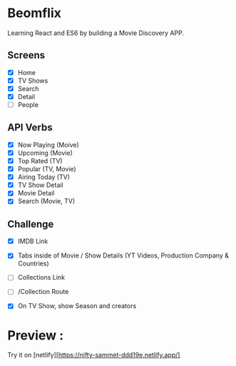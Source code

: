 # Beomflix

Learning React and ES6 by building a Movie Discovery APP.

## Screens

- [x] Home
- [x] TV Shows
- [x] Search
- [x] Detail
- [ ] People

## API Verbs

- [x] Now Playing (Moive)
- [x] Upcoming (Movie)
- [x] Top Rated (TV)
- [x] Popular (TV, Movie)
- [x] Airing Today (TV)
- [x] TV Show Detail
- [x] Movie Detail
- [x] Search (Movie, TV)

## Challenge

- [x] IMDB Link
- [x] Tabs inside of Movie / Show Details (YT Videos, Production Company & Countries)
- [ ] Collections Link
- [ ] /Collection Route
- [x] On TV Show, show Season and creators


# Preview :

Try it on [netlify][https://nifty-sammet-ddd19e.netlify.app/]
